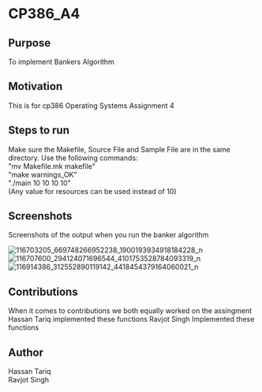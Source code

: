 # CP386_A4

## Purpose
To implement Bankers Algorithm 

## Motivation
This is for cp386 Operating Systems Assignment 4 

## Steps to run

Make sure the Makefile, Source File and Sample File are in the same directory. 
Use the following commands:<br />
"mv Makefile.mk makefile"<br />
"make warnings_OK"<br />
"./main 10 10 10 10"<br />
(Any value for resources can be used instead of 10)


## Screenshots

Screenshots of the output when you run the banker algorithm 

![116703205_669748266952238_1900193934918184228_n](https://user-images.githubusercontent.com/68686454/89142456-7d36e300-d515-11ea-89af-7ec249cb895d.png)
![116707600_294124071696544_4101753528784093319_n](https://user-images.githubusercontent.com/68686454/89142460-7f00a680-d515-11ea-84c7-8f1789792e1d.png)
![116914386_312552890119142_4418454379164060021_n](https://user-images.githubusercontent.com/68686454/89142462-8031d380-d515-11ea-90bc-a261caa1bc39.png)


## Contributions 
When it comes to contributions we both equally worked on the assingment 
Hassan Tariq implemented these functions 
Ravjot Singh Implemented these functions 

## Author
Hassan Tariq<br />
Ravjot Singh

## 




